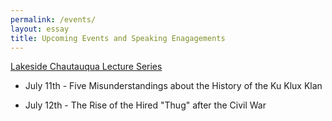 ```yaml
---
permalink: /events/
layout: essay
title: Upcoming Events and Speaking Enagagements
---
```


[Lakeside Chautauqua Lecture Series](http://www.lakesideohio.com/education/lecture-series#wk4)

* July 11th - Five Misunderstandings about the History of the Ku Klux Klan

* July 12th - The Rise of the Hired "Thug" after the Civil War
